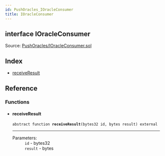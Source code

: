 ```yaml
---
id: PushOracles_IOracleConsumer
title: IOracleConsumer
---
```


<div class="contract-doc"><div class="contract"><h2 class="contract-header"><span class="contract-kind">interface</span> IOracleConsumer</h2><div class="source">Source: <a href="https://github.com/levelkdev/tidbit/blob/v0.1.0/contracts/PushOracles/IOracleConsumer.sol" target="_blank">PushOracles/IOracleConsumer.sol</a></div></div><div class="index"><h2>Index</h2><ul><li><a href="PushOracles_IOracleConsumer.html#receiveResult">receiveResult</a></li></ul></div><div class="reference"><h2>Reference</h2><div class="functions"><h3>Functions</h3><ul><li><div class="item function"><span id="receiveResult" class="anchor-marker"></span><h4 class="name">receiveResult</h4><div class="body"><code class="signature"><span>abstract </span>function <strong>receiveResult</strong><span>(bytes32 id, bytes result) </span><span>external </span></code><hr/><dl><dt><span class="label-parameters">Parameters:</span></dt><dd><div><code>id</code> - bytes32</div><div><code>result</code> - bytes</div></dd></dl></div></div></li></ul></div></div></div>
